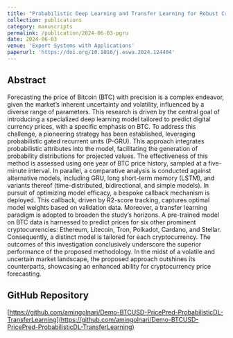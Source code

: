 ```yaml
---
title: "Probabilistic Deep Learning and Transfer Learning for Robust Cryptocurrency Price Prediction"
collection: publications
category: manuscripts
permalink: /publication/2024-06-03-pgru
date: 2024-06-03
venue: 'Expert Systems with Applications'
paperurl: 'https://doi.org/10.1016/j.eswa.2024.124404'
---
```


## Abstract

Forecasting the price of Bitcoin (BTC) with precision is a complex endeavor, given the market’s inherent uncertainty and volatility, influenced by a diverse range of parameters. This research is driven by the central goal of introducing a specialized deep learning model tailored to predict digital currency prices, with a specific emphasis on BTC. To address this challenge, a pioneering strategy has been established, leveraging probabilistic gated recurrent units (P-GRU). This approach integrates probabilistic attributes into the model, facilitating the generation of probability distributions for projected values. The effectiveness of this method is assessed using one year of BTC price history, sampled at a five-minute interval. In parallel, a comparative analysis is conducted against alternative models, including GRU, long short-term memory (LSTM), and variants thereof (time-distributed, bidirectional, and simple models). In pursuit of optimizing model efficacy, a bespoke callback mechanism is deployed. This callback, driven by R2-score tracking, captures optimal model weights based on validation data. Moreover, a transfer learning paradigm is adopted to broaden the study’s horizons. A pre-trained model on BTC data is harnessed to predict prices for six other prominent cryptocurrencies: Ethereum, Litecoin, Tron, Polkadot, Cardano, and Stellar. Consequently, a distinct model is tailored for each cryptocurrency. The outcomes of this investigation conclusively underscore the superior performance of the proposed methodology. In the midst of a volatile and uncertain market landscape, the proposed approach outshines its counterparts, showcasing an enhanced ability for cryptocurrency price forecasting.

## GitHub Repository

[https://github.com/amingolnari/Demo-BTCUSD-PricePred-ProbabilisticDL-TransferLearning](https://github.com/amingolnari/Demo-BTCUSD-PricePred-ProbabilisticDL-TransferLearning)
